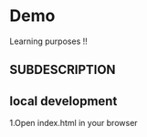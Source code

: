 # Demo
Learning purposes !!
## SUBDESCRIPTION

## local development
1.Open index.html in your browser
